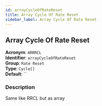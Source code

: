 ```yaml
---
id: arrayCycleOfRateReset
title: Array Cycle Of Rate Reset
sidebar_label: Array Cycle Of Rate Reset
---
```


## Array Cycle Of Rate Reset

**Acronym**: `ARRRCL`  
**Identifier**: `arrayCycleOfRateReset`  
**Group**: `Rate Reset`  
**Type**: `Cycle[]`  
**Default**: ``  

### Description
Same like RRCL but as array
